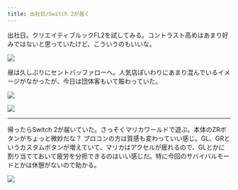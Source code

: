 ```yaml
---
title: 出社日/Switch 2が届く
---
```


出社日。クリエイティブルックFL2を試してみる。コントラスト高めはあまり好みではないと思っていたけど、こういうのもいいな。

![](https://photos.old.apkas.net/medium/202508/20250819-1R300168.webp)

昼は久しぶりにセントバッファローへ。人気店ぽいわりにあまり混んでいるイメージがなかったが、今日は団体客もいて賑わっていた。

![](https://photos.old.apkas.net/medium/202508/20250819-1R300173.webp)

![](https://photos.old.apkas.net/medium/202508/20250819-1R300174.webp)

---

帰ったらSwitch 2が届いていた。さっそくマリカワールドで遊ぶ。本体のZRボタンがちょっと微妙だな？ プロコンの方は質感も変わっていい感じ。GL、GRというカスタムボタンが増えていて、マリカはアクセルが疲れるので、GLとかに割り当てておいて疲労を分担できるのはいい感じだ。特に今回のサバイバルモードとかは休憩がないので助かる。

![](https://photos.old.apkas.net/medium/202508/20250819-1R300179.webp)
